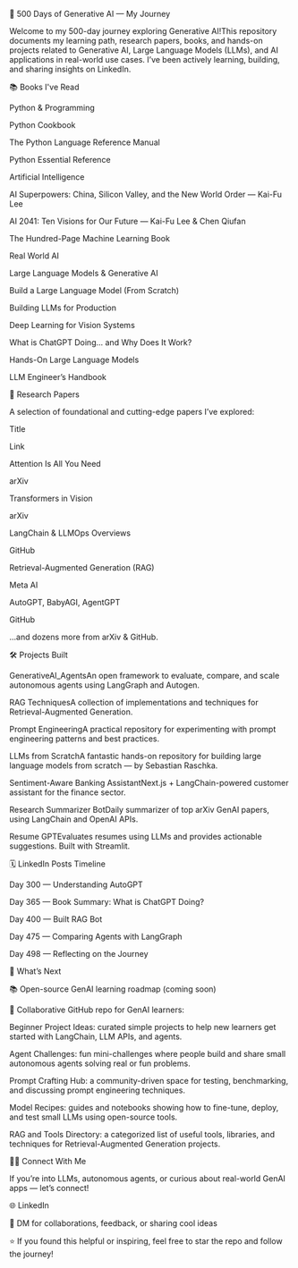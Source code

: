 🚀 500 Days of Generative AI — My Journey

Welcome to my 500-day journey exploring Generative AI!This repository documents my learning path, research papers, books, and hands-on projects related to Generative AI, Large Language Models (LLMs), and AI applications in real-world use cases. I’ve been actively learning, building, and sharing insights on LinkedIn.

📚 Books I've Read

Python & Programming

Python Cookbook

The Python Language Reference Manual

Python Essential Reference

Artificial Intelligence

AI Superpowers: China, Silicon Valley, and the New World Order — Kai-Fu Lee

AI 2041: Ten Visions for Our Future — Kai-Fu Lee & Chen Qiufan

The Hundred-Page Machine Learning Book

Real World AI

Large Language Models & Generative AI

Build a Large Language Model (From Scratch)

Building LLMs for Production

Deep Learning for Vision Systems

What is ChatGPT Doing... and Why Does It Work?

Hands-On Large Language Models

LLM Engineer’s Handbook

🤠 Research Papers

A selection of foundational and cutting-edge papers I’ve explored:

Title

Link

Attention Is All You Need

arXiv

Transformers in Vision

arXiv

LangChain & LLMOps Overviews

GitHub

Retrieval-Augmented Generation (RAG)

Meta AI

AutoGPT, BabyAGI, AgentGPT

GitHub

...and dozens more from arXiv & GitHub.

🛠️ Projects Built

GenerativeAI_AgentsAn open framework to evaluate, compare, and scale autonomous agents using LangGraph and Autogen.

RAG TechniquesA collection of implementations and techniques for Retrieval-Augmented Generation.

Prompt EngineeringA practical repository for experimenting with prompt engineering patterns and best practices.

LLMs from ScratchA fantastic hands-on repository for building large language models from scratch — by Sebastian Raschka.

Sentiment-Aware Banking AssistantNext.js + LangChain-powered customer assistant for the finance sector.

Research Summarizer BotDaily summarizer of top arXiv GenAI papers, using LangChain and OpenAI APIs.

Resume GPTEvaluates resumes using LLMs and provides actionable suggestions. Built with Streamlit.

🗓️ LinkedIn Posts Timeline

Day 300 — Understanding AutoGPT

Day 365 — Book Summary: What is ChatGPT Doing?

Day 400 — Built RAG Bot

Day 475 — Comparing Agents with LangGraph

Day 498 — Reflecting on the Journey

🔮 What’s Next

📚 Open-source GenAI learning roadmap (coming soon)

🔗 Collaborative GitHub repo for GenAI learners:

Beginner Project Ideas: curated simple projects to help new learners get started with LangChain, LLM APIs, and agents.

Agent Challenges: fun mini-challenges where people build and share small autonomous agents solving real or fun problems.

Prompt Crafting Hub: a community-driven space for testing, benchmarking, and discussing prompt engineering techniques.

Model Recipes: guides and notebooks showing how to fine-tune, deploy, and test small LLMs using open-source tools.

RAG and Tools Directory: a categorized list of useful tools, libraries, and techniques for Retrieval-Augmented Generation projects.

👋🏼 Connect With Me

If you’re into LLMs, autonomous agents, or curious about real-world GenAI apps — let’s connect!

🌐 LinkedIn

📨 DM for collaborations, feedback, or sharing cool ideas

⭐ If you found this helpful or inspiring, feel free to star the repo and follow the journey!
